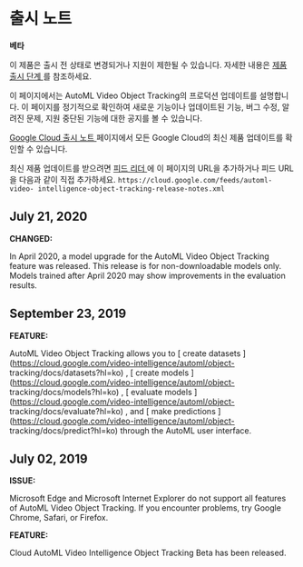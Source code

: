 #  출시 노트

**베타**

이 제품은 출시 전 상태로 변경되거나 지원이 제한될 수 있습니다. 자세한 내용은 [ 제품 출시 단계
](https://cloud.google.com/products?hl=ko#product-launch-stages) 를 참조하세요.

이 페이지에서는 AutoML Video Object Tracking의 프로덕션 업데이트를 설명합니다. 이 페이지를 정기적으로 확인하여 새로운
기능이나 업데이트된 기능, 버그 수정, 알려진 문제, 지원 중단된 기능에 대한 공지를 볼 수 있습니다.

[ Google Cloud 출시 노트 ](https://cloud.google.com/release-notes?hl=ko) 페이지에서 모든
Google Cloud의 최신 제품 업데이트를 확인할 수 있습니다.

최신 제품 업데이트를 받으려면 [ 피드 리더
](https://wikipedia.org/wiki/Comparison_of_feed_aggregators) 에 이 페이지의 URL을
추가하거나 피드 URL을 다음과 같이 직접 추가하세요. ` https://cloud.google.com/feeds/automl-video-
intelligence-object-tracking-release-notes.xml `

##  July 21, 2020

**CHANGED:**

In April 2020, a model upgrade for the AutoML Video Object Tracking feature
was released. This release is for non-downloadable models only. Models trained
after April 2020 may show improvements in the evaluation results.

##  September 23, 2019

**FEATURE:**

AutoML Video Object Tracking allows you to [ create datasets
](https://cloud.google.com/video-intelligence/automl/object-
tracking/docs/datasets?hl=ko) , [ create models
](https://cloud.google.com/video-intelligence/automl/object-
tracking/docs/models?hl=ko) , [ evaluate models
](https://cloud.google.com/video-intelligence/automl/object-
tracking/docs/evaluate?hl=ko) , and [ make predictions
](https://cloud.google.com/video-intelligence/automl/object-
tracking/docs/predict?hl=ko) through the AutoML user interface.

##  July 02, 2019

**ISSUE:**

Microsoft Edge and Microsoft Internet Explorer do not support all features of
AutoML Video Object Tracking. If you encounter problems, try Google Chrome,
Safari, or Firefox.

**FEATURE:**

Cloud AutoML Video Intelligence Object Tracking Beta has been released.

